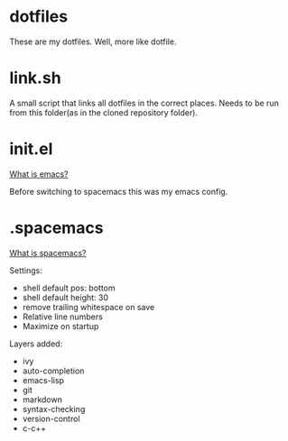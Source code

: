 # dotfiles
These are my dotfiles. Well, more like dotfile.

# link.sh
A small script that links all dotfiles in the correct places.
Needs to be run from this folder(as in the cloned repository folder).

# init.el
[What is emacs?](https://www.gnu.org/software/emacs/)

Before switching to spacemacs this was my emacs config.

# .spacemacs
[What is spacemacs?](http://spacemacs.org/)

Settings:
* shell default pos: bottom
* shell default height: 30
* remove trailing whitespace on save
* Relative line numbers
* Maximize on startup

Layers added:
* ivy
* auto-completion
* emacs-lisp
* git
* markdown
* syntax-checking
* version-control
* c-c++
